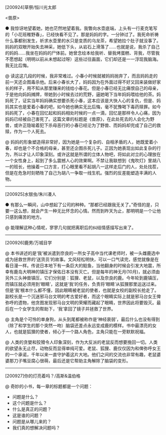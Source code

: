 [200924]草祭/恒川光太郎

<兽原>

● 我惊讶地望着她，她也茫然地望着我。我瞥向水壶底端，上头有一行麦克笔写的「小花班稚野春」，已经快看不见了。那是妈妈的字。一分钟过了。我死命祈祷什么事都别发生，祈求水壶里的水只是变质的乌龙茶，希望她拉个肚子就没事了。妈妈的双眼开始失去神采，她低下头，从岩石上滑落了……也就是说，我杀了自己的妈妈……我坐在妈妈的尸体前。她曾念绘本给我听、替我烤蛋糕、背我，尽管我不愿想起（明明以前从未想起过呀）这些过往画面，它们却还是一一浮现我脑海。我无比后悔。

@ 读这这几段的时候，我非常难过。小春小时候就被妈妈抛弃了，而且妈妈走的前一天还企图毒杀他。后来小春长大了，妈妈因为在外面过得不好又回来装做好家长的样子，用不知从那里赚来的钱给小春花。但是小春已经无比痛恨自己的母亲，于是他向妈妈摊牌，带她到小时候去过的荒野，逼她喝下当年妈妈喂给他的茶。妈妈死了，证实当年妈妈确实想要杀死小春，这本应该是大快人心的复仇，但是、妈妈其实也是爱着小春的吧，如今她也确实无比后悔，毫不犹豫喝下毒药赎罪。如今妈妈死了，小春在回忆起和妈妈相处时候的一点一滴，回忆是那样令人心痛，因为妈妈已经被自己害死了。这篇文章的标题是《兽原》，在此处死去的人会化为野兽，或许正隐喻着犯下杀母恶行的小春已经沦为了野兽、而妈妈却完成了自己的救赎，作为一个人死去。

@ 妈妈的形象塑造得非常好，因为她是一个复杂的、自相矛盾的人，她既爱着小春，却也是个不合格的母亲，甚至还企图杀死儿子。正因为她表现出如此复杂的行为，所以才让人印象深刻。或许这就是所谓的立体人物吧，将如此对立的心理放在一个女性身上，起到了多么震撼人心的效果啊。不禁让我联想到《鬼吹灯》里胡八一的班长，他操着一口方言，打心眼里看不起胡八一这样走后门的人，处处找茬，但是在危急时刻牺牲了自己为胡八一争取一线生机。强烈的反差能塑造丰满的人物。

---

[200925]水银虫/朱川凑人

● 有那么一瞬间，山中想起了公司的种种。“那都已经跟我无关了。”奇怪的是，只要一这么想，就会产生一种无比怀念的心情。然而到昨天为止，那明明是一个让他只感到痛苦的地方。

@ 能理解这种心情呢，寥寥几句就把离职后的纠结情感描写出来了。 

---

[200926]鹿男/万城目学

@ 本书讲述的是‘我’被派遣到奈良的一所女子高中当代课老师时，被一头雌鹿选中成为拯救世界的‘送货员’的故事。文风轻松明快，可以一口气读完，感觉就像是在看日漫一样。传说日本地下有一条巨大的鲶鱼，当他翻身的时候会引发大地震，所幸有鹿岛大明神的镇压才保佑日本没有灭亡。但是每年的神无月(10月)，就必须由另外三头神兽镇压，它们分别是：狐狸、老鼠，以及奈良的鹿。今年轮到鹿镇压，而镇压就必须用到‘眼睛’，这就是‘我’的任务，负责将‘眼睛’从狐狸那里运送过来。但是‘我’根本什么都不懂，因此眼睛被老鼠的使者，也就是女校的副校长抢走了。副校长是一个沉迷邪马台文明的考古爱好者，而这个眼睛实际上就是邪马台女王俾弥呼的遗物，他贪图发现邪马台文明的荣耀而藏起了眼睛，世界因此将要毁灭。最后在一个女学生的帮助下，‘我’拿回了镜子并拯救了世界。

@ 主角是个可怜的单身狗，从头到尾都被称作是‘神经衰弱’，最后什么也没有得到（除了和学生的那个突然一吻）脑袋还差点永远变成鹿的模样。书中最漂亮的女人，也就是狐狸的使者，倾心于一个路人角色，主角只能在一旁默默祝福。

@ 人类的贪婪和狡猾令人印象深刻，作为大反派的老鼠反而想要挽回一切。人类的欲望永无止尽，动物反而显得单纯可爱。老鼠、狐狸、鹿仅仅因为和俾弥呼女王的一个承诺，千年以来一直守护着这片大地。他们之间的交流也非常有趣，老鼠婆婆那刀子嘴豆腐心很萌，最后还是它帮助主角解除了脑袋的变形。

---

[200927]你的灯亮着吗？/高斯&温伯格

@ 奇妙的小书，每一章的标题都是一个问题：

+ 问题是什么？
+ 这个问题是什么？
+ 什么是真正的问题？
+ 这是谁的问题？
+ 问题是从哪儿来的？
+ 我们真的想解决问题吗？

